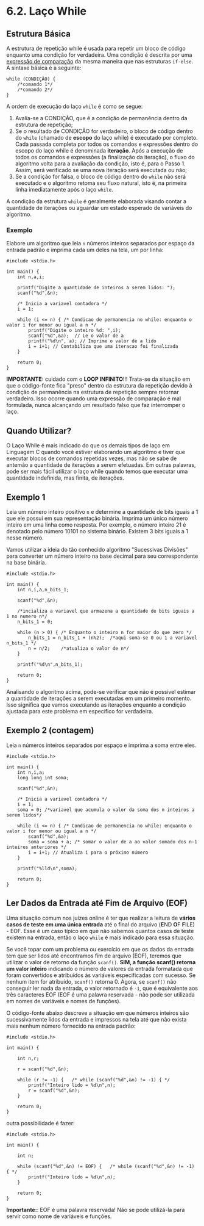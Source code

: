# 6.2. Laço While

## Estrutura Básica

A estrutura de repetição while é usada para repetir um bloco de código enquanto uma condição for verdadeira. Uma condição é descrita por uma [expressão de comparação](../condicionais/comparacao.md) da mesma maneira que nas estruturas ```if-else```. A sintaxe básica é a seguinte:

```
while (CONDIÇÃO) {
    /*comando 1*/
    /*comando 2*/
}
```

A ordem de execução do laço ```while``` é como se segue:

1) Avalia-se a CONDIÇÃO, que é a condição de permanência dentro da estrutura de repetição;
2) Se o resultado de CONDIÇÃO for verdadeiro, o bloco de código dentro do ```while``` (chamado de **escopo** do laço while) é executado por completo. Cada passada completa por todos os comandos e expressões dentro do escopo do laço while é denominada **iteração**. Após a execução de todos os comandos e expressões (a finalização da iteração), o fluxo do algoritmo volta para a avaliação da condição, isto é, para o Passo 1. Assim, será verificado se uma nova iteração será executada ou não;
3) Se a condição for falsa, o bloco de código dentro do ```while``` não será executado e o algoritmo retoma seu fluxo natural, isto é, na primeira linha imediatamente após o laço ```while```.

A condição da estrutura ```while``` é geralmente elaborada visando contar a quantidade de iterações ou aguardar um estado esperado de variáveis do algoritmo.


### Exemplo

Elabore um algoritmo que leia ```n``` números inteiros separados por espaço da entrada padrão e imprima cada um deles na tela, um por linha:

```
#include <stdio.h>

int main() {
    int n,a,i;

    printf("Digite a quantidade de inteiros a serem lidos: ");
    scanf("%d",&n);

    /* Inicia a variavel contadora */
    i = 1;
    
    while (i <= n) { /* Condicao de permanencia no while: enquanto o valor i for menor ou igual a n */
        printf("Digite o inteiro %d: ",i);
        scanf("%d",&a);  // Le o valor de a
        printf("%d\n", a); // Imprime o valor de a lido
        i = i+1; // Contabiliza que uma iteracao foi finalizada
    }
    
    return 0;
}
```

**IMPORTANTE:** cuidado com o **LOOP INFINITO**!!! Trata-se da situação em que o código-fonte fica "preso" dentro da estrutura da repetição devido à condição de permanência na estrutura de repetição sempre retornar verdadeiro. Isso ocorre quando uma expressão de comparação é mal formulada, nunca alcançando um resultado falso que faz interromper o laço.

## Quando Utilizar?

O Laço While é mais indicado do que os demais tipos de laço em Linguagem C quando você estiver elaborando um algoritmo e tiver que executar blocos de comandos repetidas vezes, mas não se sabe de antemão a quantidade de iterações a serem efetuadas. Em outras palavras, pode ser mais fácil utilizar o laço while quando temos que executar uma quantidade indefinida, mas finita, de iterações.

## Exemplo 1

Leia um número inteiro positivo ```n``` e determine a quantidade de bits iguais a 1 que ele possui em sua representação binária. Imprima um único número inteiro em uma linha como resposta. Por exemplo, o número inteiro 21 é denotado pelo número 10101 no sistema binário. Existem 3 bits iguais a 1 nesse número.

Vamos utilizar a ideia do tão conhecido algoritmo "Sucessivas Divisões" para converter um número inteiro na base decimal para seu correspondente na base binária. 

```
#include <stdio.h>

int main() {
    int n,i,a,n_bits_1;

    scanf("%d",&n);

    /*incializa a variavel que armazena a quantidade de bits iguais a 1 no numero n*/
    n_bits_1 = 0; 
    
    while (n > 0) { /* Enquanto o inteiro n for maior do que zero */
        n_bits_1 = n_bits_1 + (n%2);  /*aqui soma-se 0 ou 1 a variavel n_bits_1 */
        n = n/2;    /*atualiza o valor de n*/
    }

    printf("%d\n",n_bits_1);
    
    return 0;
}
```

Analisando o algoritmo acima, pode-se verificar que não é possível estimar a quantidade de iterações a serem executadas em um primeiro momento. Isso significa que vamos executando as iterações enquanto a condição ajustada para este problema em específico for verdadeira. 


## Exemplo 2 (contagem)

Leia ```n``` números inteiros separados por espaço e imprima a soma entre eles.

```
#include <stdio.h>

int main() {
    int n,i,a;
    long long int soma;

    scanf("%d",&n);

    /* Inicia a variavel contadora */
    i = 1;
    soma = 0; /*variavel que acumula o valor da soma dos n inteiros a serem lidos*/
    
    while (i <= n) { /* Condicao de permanencia no while: enquanto o valor i for menor ou igual a n */
        scanf("%d",&a);
        soma = soma + a; /* somar o valor de a ao valor somado dos n-1 inteiros anteriores */
        i = i+1; // Atualiza i para o próximo número
    }

    printf("%lld\n",soma);
    
    return 0;
}
```

## Ler Dados da Entrada até Fim de Arquivo (EOF)

Uma situação comum nos juízes online é ter que realizar a leitura de **vários casos de teste em uma única entrada** até o final do arquivo (**E**ND **O**F **F**ILE) - EOF. Esse é um caso típico em que não sabemos quantos casos de teste existem na entrada, então o laço ```while``` é mais indicado para essa situação.

Se você topar com um problema ou exercício em que os dados da entrada tem que ser lidos até encontramos fim de arquivo (EOF), teremos que utilizar o valor de retorno da função ```scanf()```. **SIM, a função scanf() retorna um valor inteiro** indicando o número de valores da entrada formatada que foram convertidos e atribuídos às variáveis especificadas com sucesso. Se nenhum item for atribuído, ```scanf()``` retorna 0. Agora, se ```scanf()``` não conseguir ler nada da entrada, o valor retornado é ```-1```, que é equivalente aos três caracteres EOF (EOF é uma palavra reservada - não pode ser utilizada em nomes de variáveis e nomes de funções).

O código-fonte abaixo descreve a situação em que números inteiros são sucessivamente lidos da entrada e impressos na tela até que não exista mais nenhum número fornecido na entrada padrão:

```
#include <stdio.h>

int main() {

    int n,r;

    r = scanf("%d",&n);

    while (r != -1) {   /* while (scanf("%d",&n) != -1) { */
        printf("Inteiro lido = %d\n",n);
        r = scanf("%d",&n);
    }
    
    return 0;
}
```

outra possibilidade é fazer:

```
#include <stdio.h>

int main() {

    int n;

    while (scanf("%d",&n) != EOF) {   /* while (scanf("%d",&n) != -1) { */
        printf("Inteiro lido = %d\n",n);
    }
    
    return 0;
}
```

**Importante:**: EOF é uma palavra reservada! Não se pode utilizá-la para servir como nome de variáveis e funções.


